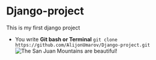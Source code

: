 # Django-project
This is my first django project
- You write **Git bash or Terminal** `git clone https://github.com/AlijonUmarov/Django-project.git`
![The San Juan Mountains are beautiful!](/assets/images/san-juan-mountains.jpg "San Juan Mountains") 
